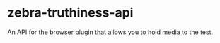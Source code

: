 zebra-truthiness-api
====================

An API for the browser plugin that allows you to hold media to the test.
